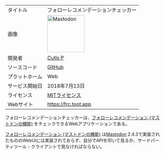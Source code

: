 <div>

|                |                                                                                                                                                                                                                                                                                                        |
|----------------|--------------------------------------------------------------------------------------------------------------------------------------------------------------------------------------------------------------------------------------------------------------------------------------------------------|
| タイトル       | フォローレコメンデーションチェッカー                                                                                                                                                                                                                                                                   |
| 画像           | [<img src="/images/thumb/0/00/Mastodon_logo.png/120px-Mastodon_logo.png" srcset="/images/thumb/0/00/Mastodon_logo.png/180px-Mastodon_logo.png 1.5x, /images/0/00/Mastodon_logo.png 2x" width="120" height="120" alt="Mastodon" />](/%E3%83%95%E3%82%A1%E3%82%A4%E3%83%AB:Mastodon_logo.png "Mastodon") |
| 開発者         | [Cutls P](/Cutls_P "Cutls P")                                                                                                                                                                                                                                                                          |
| ソースコード   | <a href="https://github.com/cutls/Mastodon-Follow-Recommendation-Checker" rel="nofollow">GitHub</a>                                                                                                                                                                                                    |
| プラットホーム | Web                                                                                                                                                                                                                                                                                                    |
| サービス開始日 | 2018年7月13日                                                                                                                                                                                                                                                                                          |
| ライセンス     | [MITライセンス](/MIT%E3%83%A9%E3%82%A4%E3%82%BB%E3%83%B3%E3%82%B9 "MITライセンス")                                                                                                                                                                                                                     |
| Webサイト      | <a href="https://frc.toot.app" rel="nofollow">https://frc.toot.app</a>                                                                                                                                                                                                                                 |

  

フォローレコメンデーションチェッカーは、[フォローレコメンデーション (マストドンの機能)](/%E3%83%95%E3%82%A9%E3%83%AD%E3%83%BC%E3%83%AC%E3%82%B3%E3%83%A1%E3%83%B3%E3%83%87%E3%83%BC%E3%82%B7%E3%83%A7%E3%83%B3_(%E3%83%9E%E3%82%B9%E3%83%88%E3%83%89%E3%83%B3%E3%81%AE%E6%A9%9F%E8%83%BD) "フォローレコメンデーション (マストドンの機能)") をチェックできるWebアプリケーションである。

[フォローレコメンデーション (マストドンの機能)](/%E3%83%95%E3%82%A9%E3%83%AD%E3%83%BC%E3%83%AC%E3%82%B3%E3%83%A1%E3%83%B3%E3%83%87%E3%83%BC%E3%82%B7%E3%83%A7%E3%83%B3_(%E3%83%9E%E3%82%B9%E3%83%88%E3%83%89%E3%83%B3%E3%81%AE%E6%A9%9F%E8%83%BD) "フォローレコメンデーション (マストドンの機能)") は[Mastodon](/Mastodon "Mastodon") 2.4.3で実装されたもののWebUIには実装されておらず、自分でAPIを叩いて見るか、サードパーティツール・クライアントで見なければならない。

</div>
